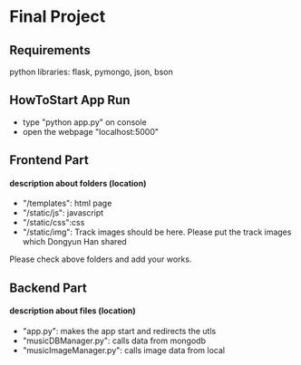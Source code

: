 # Final Project

## Requirements

python libraries: flask, pymongo, json, bson

## HowToStart App Run

- type "python app.py" on console
- open the webpage "localhost:5000"

## Frontend Part

#### description about folders (location)
- "/templates": html page
- "/static/js": javascript
- "/static/css":css
- "/static/img": Track images should be here. Please put the track images which Dongyun Han shared

Please check above folders and add your works.

## Backend Part

#### description about files (location)
- "app.py": makes the app start and redirects the utls
- "musicDBManager.py": calls data from mongodb
- "musicImageManager.py": calls image data from local
